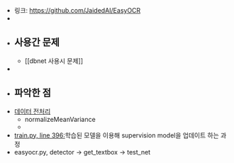 - 링크: https://github.com/JaidedAI/EasyOCR
-
- ## 사용간 문제
	- [[dbnet 사용시 문제]]
-
- ## 파악한 점
- [데이터 전처리](https://github.com/JaidedAI/EasyOCR/blob/054ec4f90127ab9e45f101baf8caa519d5a6e035/easyocr/detection.py#L24)
	- normalizeMeanVariance
	-
- [train.py, line 396:](https://github.com/JaidedAI/EasyOCR/blob/054ec4f90127ab9e45f101baf8caa519d5a6e035/trainer/craft/train.py#L396)학습된 모델을 이용해 supervision model을 업데이트 하는 과정
- easyocr.py, detector -> get_textbox -> test_net